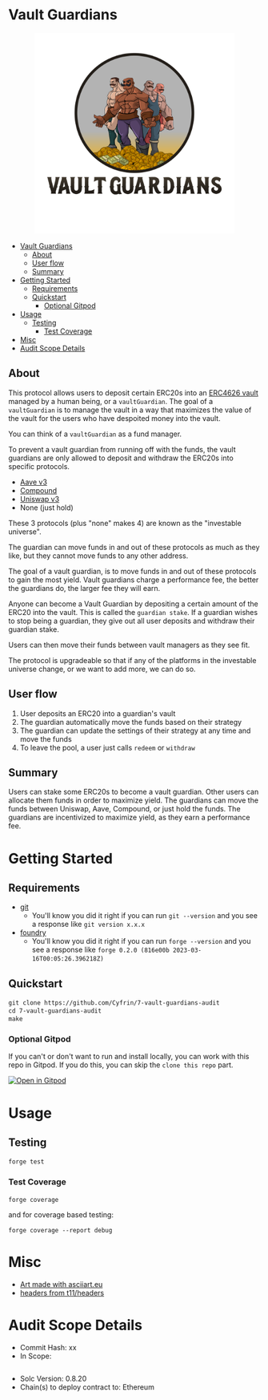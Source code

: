 # Vault Guardians

<p align="center">
<img src="./vault-guardians.svg" width="400" alt="vault-guardians">
</p>

- [Vault Guardians](#vault-guardians)
  - [About](#about)
  - [User flow](#user-flow)
  - [Summary](#summary)
- [Getting Started](#getting-started)
  - [Requirements](#requirements)
  - [Quickstart](#quickstart)
    - [Optional Gitpod](#optional-gitpod)
- [Usage](#usage)
  - [Testing](#testing)
    - [Test Coverage](#test-coverage)
- [Misc](#misc)
- [Audit Scope Details](#audit-scope-details)

## About

This protocol allows users to deposit certain ERC20s into an [ERC4626 vault](https://eips.ethereum.org/EIPS/eip-4626) managed by a human being, or a `vaultGuardian`. The goal of a `vaultGuardian` is to manage the vault in a way that maximizes the value of the vault for the users who have despoited money into the vault.

You can think of a `vaultGuardian` as a fund manager.

To prevent a vault guardian from running off with the funds, the vault guardians are only allowed to deposit and withdraw the ERC20s into specific protocols. 

- [Aave v3](https://aave.com/) 
- [Compound](https://compound.finance/) 
- [Uniswap v3](https://uniswap.org/) 
- None (just hold) 

These 3 protocols (plus "none" makes 4) are known as the "investable universe".

The guardian can move funds in and out of these protocols as much as they like, but they cannot move funds to any other address.

The goal of a vault guardian, is to move funds in and out of these protocols to gain the most yield. Vault guardians charge a performance fee, the better the guardians do, the larger fee they will earn. 

Anyone can become a Vault Guardian by depositing a certain amount of the ERC20 into the vault. This is called the `guardian stake`. If a guardian wishes to stop being a guardian, they give out all user deposits and withdraw their guardian stake.

Users can then move their funds between vault managers as they see fit. 

The protocol is upgradeable so that if any of the platforms in the investable universe change, or we want to add more, we can do so.

## User flow

1. User deposits an ERC20 into a guardian's vault
2. The guardian automatically move the funds based on their strategy 
3. The guardian can update the settings of their strategy at any time and move the funds
4. To leave the pool, a user just calls `redeem` or `withdraw`

## Summary

Users can stake some ERC20s to become a vault guardian. Other users can allocate them funds in order to maximize yield. The guardians can move the funds between Uniswap, Aave, Compound, or just hold the funds. The guardians are incentivized to maximize yield, as they earn a performance fee.


# Getting Started

## Requirements

- [git](https://git-scm.com/book/en/v2/Getting-Started-Installing-Git)
  - You'll know you did it right if you can run `git --version` and you see a response like `git version x.x.x`
- [foundry](https://getfoundry.sh/)
  - You'll know you did it right if you can run `forge --version` and you see a response like `forge 0.2.0 (816e00b 2023-03-16T00:05:26.396218Z)`

## Quickstart

```
git clone https://github.com/Cyfrin/7-vault-guardians-audit
cd 7-vault-guardians-audit
make 
```

### Optional Gitpod

If you can't or don't want to run and install locally, you can work with this repo in Gitpod. If you do this, you can skip the `clone this repo` part.

[![Open in Gitpod](https://gitpod.io/button/open-in-gitpod.svg)](https://gitpod.io/#github.com/Cyfrin/5-vault-guardians-audit)

# Usage

## Testing

```
forge test
```

### Test Coverage

```
forge coverage
```

and for coverage based testing: 

```
forge coverage --report debug
```

# Misc

- [Art made with asciiart.eu](https://www.asciiart.eu/text-to-ascii-art)
- [headers from t11/headers](https://github.com/transmissions11/headers)

# Audit Scope Details

- Commit Hash: xx
- In Scope:
```

```
- Solc Version: 0.8.20
- Chain(s) to deploy contract to: Ethereum

